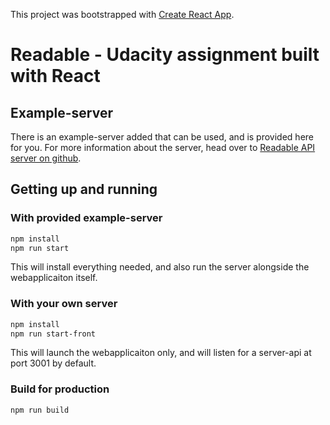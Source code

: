 This project was bootstrapped with [Create React App](https://github.com/facebookincubator/create-react-app).


# Readable - Udacity assignment built with React

## Example-server

There is an example-server added that can be used, and is provided here for you. For more information about the server, head over to [Readable API server on github](https://github.com/udacity/reactnd-project-readable-starter).

## Getting up and running

### With provided example-server

```bash
npm install
npm run start
```

This will install everything needed, and also run the server alongside the webapplicaiton itself.

### With your own server

```bash
npm install
npm run start-front
```

This will launch the webapplicaiton only, and will listen for a server-api at port 3001 by default.


### Build for production

```bash
npm run build
```
